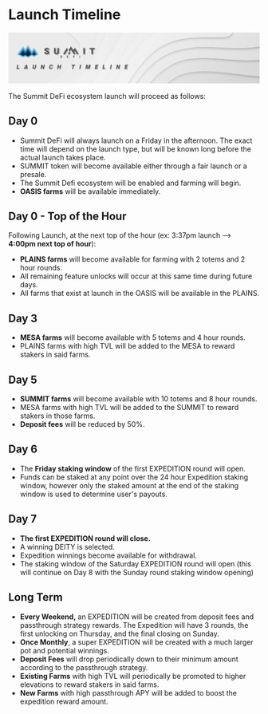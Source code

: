 # Launch Timeline

![](.gitbook/assets/launch-timeline-masthead.jpg)

The Summit DeFi ecosystem launch will proceed as follows:

## Day 0

* Summit DeFi will always launch on a Friday in the afternoon. The exact time will depend on the launch type, but will be known long before the actual launch takes place.
* SUMMIT token will become available either through a fair launch or a presale.
* The Summit Defi ecosystem will be enabled and farming will begin.
* **OASIS farms** will be available immediately.

## Day 0 - Top of the Hour

Following Launch, at the next top of the hour \(ex: 3:37pm launch --&gt; **4:00pm next top of hour**\):

* **PLAINS farms** will become available for farming with 2 totems and 2 hour rounds.
* All remaining feature unlocks will occur at this same time during future days.
* All farms that exist at launch in the OASIS will be available in the PLAINS.

## Day 3

* **MESA farms** will become available with 5 totems and 4 hour rounds.
* PLAINS farms with high TVL will be added to the MESA to reward stakers in said farms.

## Day 5

* **SUMMIT farms** will become available with 10 totems and 8 hour rounds.
* MESA farms with high TVL will be added to the SUMMIT to reward stakers in those farms.
* **Deposit fees** will be reduced by 50%.

## Day 6

* The **Friday staking window** of the first EXPEDITION round will open.
* Funds can be staked at any point over the 24 hour Expedition staking window, however only the staked amount at the end of the staking window is used to determine user's payouts.

## Day 7

* **The first EXPEDITION round will close.**
* A winning DEITY is selected.
* Expedition winnings become available for withdrawal.
* The staking window of the Saturday EXPEDITION round will open \(this will continue on Day 8 with the Sunday round staking window opening\)

## Long Term

* **Every Weekend,** an EXPEDITION will be created from deposit fees and passthrough strategy rewards. The Expedition will have 3 rounds, the first unlocking on Thursday, and the final closing on Sunday.
* **Once Monthly**, a super EXPEDITION will be created with a much larger pot and potential winnings.
* **Deposit Fees** will drop periodically down to their minimum amount according to the passthrough strategy. 
* **Existing Farms** with high TVL will periodically be promoted to higher elevations to reward stakers in said farms.
* **New Farms** with high passthrough APY will be added to boost the expedition reward amount.



